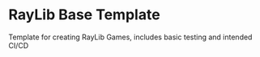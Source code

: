 # RayLib Base Template

Template for creating RayLib Games, includes basic testing and intended CI/CD

